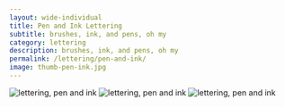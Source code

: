 ```yaml
---
layout: wide-individual
title: Pen and Ink Lettering
subtitle: brushes, ink, and pens, oh my
category: lettering
description: brushes, ink, and pens, oh my
permalink: /lettering/pen-and-ink/
image: thumb-pen-ink.jpg
---
```


<img src="{{ site.url }}/img/lettering/pen-ink-hello-world.jpg" alt="lettering, pen and ink" title="lettering, pen and ink" />

<img src="{{ site.url }}/img/lettering/pen-ink-lettering.jpg" alt="lettering, pen and ink" title="lettering, pen and ink" />

<img src="{{ site.url }}/img/lettering/pen-ink-keep-focus.jpg" alt="lettering, pen and ink" title="lettering, pen and ink" />